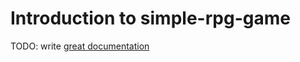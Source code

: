 # Introduction to simple-rpg-game

TODO: write [great documentation](http://jacobian.org/writing/what-to-write/)
